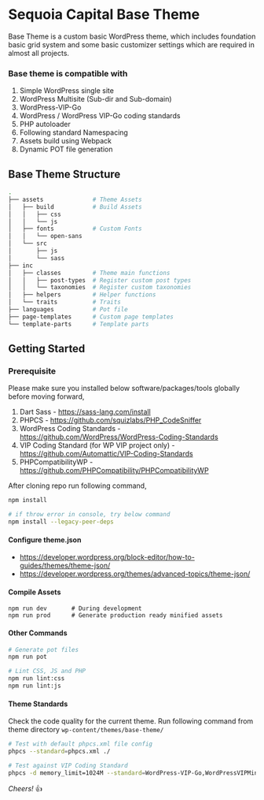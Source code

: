 Sequoia Capital Base Theme
===

Base Theme is a custom basic WordPress theme, which includes foundation basic grid system and some basic customizer settings which are required in almost all projects.

### Base theme is compatible with

1. Simple WordPress single site
2. WordPress Multisite (Sub-dir and Sub-domain)
3. WordPress-VIP-Go
4. WordPress / WordPress VIP-Go coding standards
5. PHP autoloader
6. Following standard Namespacing
7. Assets build using Webpack
8. Dynamic POT file generation

Base Theme Structure
---------------

```bash
.
├── assets              # Theme Assets
│   ├── build           # Build Assets
│   │   ├── css
│   │   └── js
│   ├── fonts           # Custom Fonts
│   │   └── open-sans
│   └── src
│       ├── js
│       └── sass
├── inc
│   ├── classes         # Theme main functions
│   │   ├── post-types  # Register custom post types
│   │   └── taxonomies  # Register custom taxonomies
│   ├── helpers         # Helper functions
│   └── traits          # Traits
├── languages           # Pot file
├── page-templates      # Custom page templates
└── template-parts      # Template parts
```

Getting Started
---------------

### Prerequisite

Please make sure you installed below software/packages/tools globally before moving forward,

1. Dart Sass - https://sass-lang.com/install
2. PHPCS - https://github.com/squizlabs/PHP_CodeSniffer
3. WordPress Coding Standards - https://github.com/WordPress/WordPress-Coding-Standards
4. VIP Coding Standard (for WP VIP project only) - https://github.com/Automattic/VIP-Coding-Standards
5. PHPCompatibilityWP - https://github.com/PHPCompatibility/PHPCompatibilityWP

After cloning repo run following command,

```bash
npm install

# if throw error in console, try below command
npm install --legacy-peer-deps
```

#### Configure theme.json
- https://developer.wordpress.org/block-editor/how-to-guides/themes/theme-json/
- https://developer.wordpress.org/themes/advanced-topics/theme-json/

#### Compile Assets

```
npm run dev       # During development
npm run prod      # Generate production ready minified assets
```

#### Other Commands

```bash
# Generate pot files
npm run pot

# Lint CSS, JS and PHP
npm run lint:css
npm run lint:js
```

#### Theme Standards

Check the code quality for the current theme.
Run following command from theme directory `wp-content/themes/base-theme/`

```bash
# Test with default phpcs.xml file config
phpcs --standard=phpcs.xml ./

# Test against VIP Coding Standard
phpcs -d memory_limit=1024M --standard=WordPress-VIP-Go,WordPressVIPMinimum -s --ignore=vendor,node_modules,tests,apigen,predis,build ./
```

_Cheers!_ 👍
